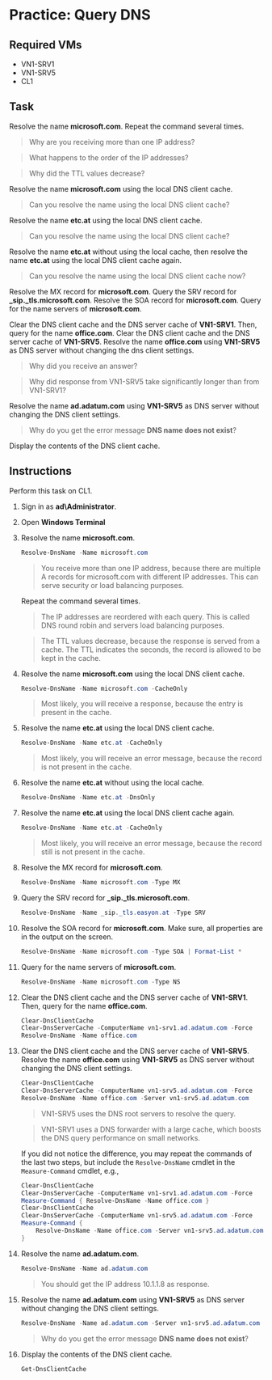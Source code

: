 # Practice: Query DNS

## Required VMs

* VN1-SRV1
* VN1-SRV5
* CL1

## Task

Resolve the name **microsoft.com**. Repeat the command several times.

> Why are you receiving more than one IP address?

> What happens to the order of the IP addresses?

> Why did the TTL values decrease?

Resolve the name **microsoft.com** using the local DNS client cache.

> Can you resolve the name using the local DNS client cache?

Resolve the name **etc.at** using the local DNS client cache.

> Can you resolve the name using the local DNS client cache?

Resolve the name **etc.at** without using the local cache, then resolve the name **etc.at** using the local DNS client cache again.

> Can you resolve the name using the local DNS client cache now?

Resolve the MX record for **microsoft.com**. Query the SRV record for **_sip._tls.microsoft.com**. Resolve the SOA record for **microsoft.com**. Query for the name servers of **microsoft.com**.

Clear the DNS client cache and the DNS server cache of **VN1-SRV1**. Then, query for the name **office.com**. Clear the DNS client cache and the DNS server cache of **VN1-SRV5**. Resolve the name **office.com** using **VN1-SRV5** as DNS server without changing the dns client settings.

> Why did you receive an answer?

> Why did response from VN1-SRV5 take significantly longer than from VN1-SRV1?

Resolve the name **ad.adatum.com** using **VN1-SRV5** as DNS server without changing the DNS client settings.

> Why do you get the error message **DNS name does not exist**?

Display the contents of the DNS client cache.

## Instructions

Perform this task on CL1.

1. Sign in as **ad\Administrator**.
1. Open **Windows Terminal**
1. Resolve the name **microsoft.com**.

    ````powershell
    Resolve-DnsName -Name microsoft.com
    ````

    > You receive more than one IP address, because there are multiple A records for microsoft.com with different IP addresses. This can serve security or load balancing purposes.

    Repeat the command several times.

    > The IP addresses are reordered with each query. This is called DNS round robin and servers load balancing purposes.

    > The TTL values decrease, because the response is served from a cache. The TTL indicates the seconds, the record is allowed to be kept in the cache.

1. Resolve the name **microsoft.com** using the local DNS client cache.

    ````powershell
    Resolve-DnsName -Name microsoft.com -CacheOnly
    ````

    > Most likely, you will receive a response, because the entry is present in the cache.

1. Resolve the name **etc.at** using the local DNS client cache.

    ````powershell
    Resolve-DnsName -Name etc.at -CacheOnly
    ````

    > Most likely, you will receive an error message, because the record is not present in the cache.

1. Resolve the name **etc.at** without using the local cache.

    ````powershell
    Resolve-DnsName -Name etc.at -DnsOnly
    ````

1. Resolve the name **etc.at** using the local DNS client cache again.

    ````powershell
    Resolve-DnsName -Name etc.at -CacheOnly
    ````

    > Most likely, you will receive an error message, because the record still is not present in the cache.

1. Resolve the MX record for **microsoft.com**.

    ````powershell
    Resolve-DnsName -Name microsoft.com -Type MX
    ````

1. Query the SRV record for **_sip._tls.microsoft.com**.

    ````powershell
    Resolve-DnsName -Name _sip._tls.easyon.at -Type SRV
    ````

1. Resolve the SOA record for **microsoft.com**. Make sure, all properties are in the output on the screen.

    ````powershell
    Resolve-DnsName -Name microsoft.com -Type SOA | Format-List *
    ````

1. Query for the name servers of **microsoft.com**.

    ````powershell
    Resolve-DnsName -Name microsoft.com -Type NS
    ````

1. Clear the DNS client cache and the DNS server cache of **VN1-SRV1**. Then, query for the name **office.com**.

    ````powershell
    Clear-DnsClientCache
    Clear-DnsServerCache -ComputerName vn1-srv1.ad.adatum.com -Force
    Resolve-DnsName -Name office.com
    ````

1. Clear the DNS client cache and the DNS server cache of **VN1-SRV5**. Resolve the name **office.com** using **VN1-SRV5** as DNS server without changing the DNS client settings.

    ````powershell
    Clear-DnsClientCache
    Clear-DnsServerCache -ComputerName vn1-srv5.ad.adatum.com -Force
    Resolve-DnsName -Name office.com -Server vn1-srv5.ad.adatum.com
    ````

    > VN1-SRV5 uses the DNS root servers to resolve the query.

    > VN1-SRV1 uses a DNS forwarder with a large cache, which boosts the DNS query performance on small networks.

    If you did not notice the difference, you may repeat the commands of the last two steps, but include the ````Resolve-DnsName```` cmdlet in the ````Measure-Command```` cmdlet, e.g.,

    ````powershell
    Clear-DnsClientCache
    Clear-DnsServerCache -ComputerName vn1-srv1.ad.adatum.com -Force
    Measure-Command { Resolve-DnsName -Name office.com }
    Clear-DnsClientCache
    Clear-DnsServerCache -ComputerName vn1-srv5.ad.adatum.com -Force
    Measure-Command {
        Resolve-DnsName -Name office.com -Server vn1-srv5.ad.adatum.com
    }
    ````

1. Resolve the name **ad.adatum.com**.

    ````powershell
    Resolve-DnsName -Name ad.adatum.com
    ````

    > You should get the IP address 10.1.1.8 as response.

1. Resolve the name **ad.adatum.com** using **VN1-SRV5** as DNS server without changing the DNS client settings.

    ````powershell
    Resolve-DnsName -Name ad.adatum.com -Server vn1-srv5.ad.adatum.com
    ````

    > Why do you get the error message **DNS name does not exist**?

1. Display the contents of the DNS client cache.

    ````powershell
    Get-DnsClientCache
    ````
